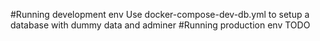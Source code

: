 #Running development env
Use docker-compose-dev-db.yml to setup a database with dummy data and adminer
#Running production env
TODO